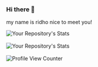 ### Hi there 👋

my name is ridho
nice to meet you!

![Your Repository's Stats](https://github-readme-stats.vercel.app/api?username=ridhotamma&show_icons=true) <br/> <br/>
![Your Repository's Stats](https://github-readme-stats.vercel.app/api/top-langs/?username=ridhotamma&theme=blue-green) <br/> <br/>
![Profile View Counter](https://komarev.com/ghpvc/?username=ridhotamma)

